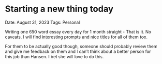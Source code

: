# Starting a new thing today

Date: August 31, 2023
Tags: Personal

Writing one 650 word essay every day for 1 month straight - That is it. No caveats. I will find interesting prompts and nice titles for all of them too.

For them to be actually good though, someone should probably review them and give me feedback on them and I can’t think about a better person for this job than Hansen. I bet she will love to do this.